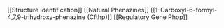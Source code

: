 [[Structure identification]]
[[Natural Phenazines]]
[[1-Carboxyl-6-formyl-4,7,9-trihydroxy-phenazine (Cfthp)]]
[[Regulatory Gene Phop]]
